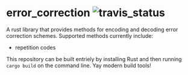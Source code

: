 # error_correction ![travis_status](https://travis-ci.org/lalaithion/error_correction.svg?branch=master)

A rust library that provides methods for encoding and decoding error correction schemes. Supported methods currently include:

* repetition codes

This repository can be built entriely by installing Rust and then running `cargo build` on the command line. Yay modern build tools!
